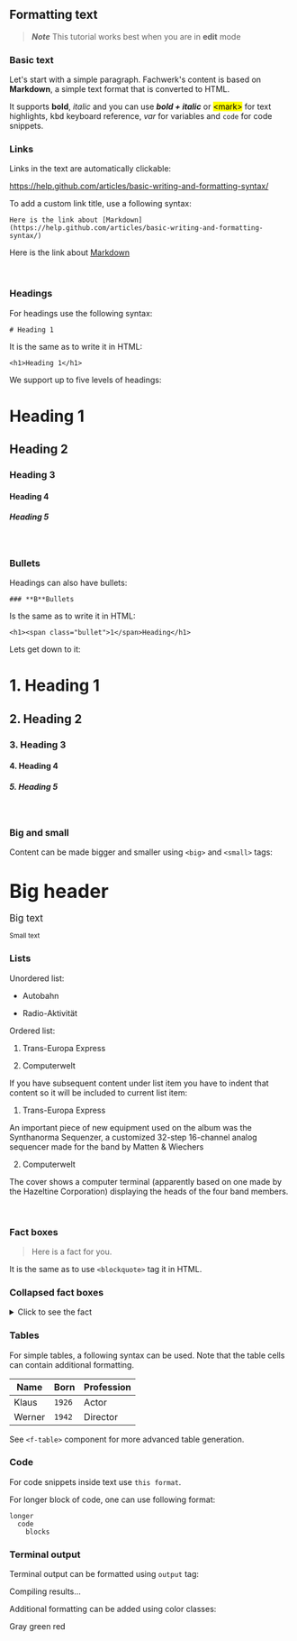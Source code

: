 ## Formatting text

> ***Note*** This tutorial works best when you are in **edit** mode <f-edit-icon  />

### Basic text

Let's start with a simple paragraph. Fachwerk's content is based on **Markdown**, a simple text format that is converted to HTML.

It supports **bold**, *italic* and you can use ***bold + italic*** or <mark>\<mark></mark> for text highlights, <kbd>kbd</kbd> keyboard reference, <var>var</var> for variables and `code` for code snippets.

### Links

Links in the text are automatically clickable:

https://help.github.com/articles/basic-writing-and-formatting-syntax/ 

To add a custom link title, use a following syntax:

```
Here is the link about [Markdown](https://help.github.com/articles/basic-writing-and-formatting-syntax/)
```

Here is the link about [Markdown](https://help.github.com/articles/basic-writing-and-formatting-syntax/)

<br>

### Headings

For headings use the following syntax:

```
# Heading 1
```

It is the same as to write it in HTML:

```
<h1>Heading 1</h1>
```

We support up to five levels of headings:

# Heading 1

## Heading 2

### Heading 3

#### Heading 4

##### Heading 5

<br>

### Bullets

Headings can also have bullets:

```
### **B**Bullets
```

Is the same as to write it in HTML:

```
<h1><span class="bullet">1</span>Heading</h1>
```

Lets get down to it:

# 1. Heading 1

## 2. Heading 2

### 3. Heading 3

#### 4. Heading 4

##### 5. Heading 5

<br>

### Big and small

Content can be made bigger and smaller using `<big>` and `<small>` tags:

# <big>Big header</big>

<big>Big text</big>

<small>Small text</small>


### Lists

Unordered list:

* Autobahn

* Radio-Aktivität

Ordered list:

1. Trans-Europa Express

2. Computerwelt

If you have subsequent content under list item you have to indent that content so it will be included to current list item:

1. Trans-Europa Express

  An important piece of new equipment used on the album was the Synthanorma Sequenzer, a customized 32-step 16-channel analog sequencer made for the band by Matten & Wiechers

2. Computerwelt

  The cover shows a computer terminal (apparently based on one made by the Hazeltine Corporation) displaying the heads of the four band members.


<br>

### Fact boxes

> Here is a fact for you.

It is the same as to use `<blockquote>` tag it in HTML.

### Collapsed fact boxes

<details>
	<summary>Click to see the fact</summary>
  
  Here is the fact: *Markdown is supported here*

</details>

### Tables

For simple tables, a following syntax can be used. Note that the table cells can contain additional formatting.

Name        | Born        | Profession
----------- | ----------- | ----------
Klaus       | `1926`      | Actor
Werner      | `1942`      | Director
  
See <f-link to="/f-table">`<f-table>`</f-link> component for more advanced table generation.

### Code

For code snippets inside text use `this format`.

For longer block of code, one can use following format:

```
longer
  code
    blocks
```

### Terminal output

Terminal output can be formatted using `output` tag:

<output>Compiling results...</output>

Additional formatting can be added using color classes:

<output>
<span class="gray">Gray</span> <span class="green-bg"> green </span> <span class="red-bg"> red </span>
</output>